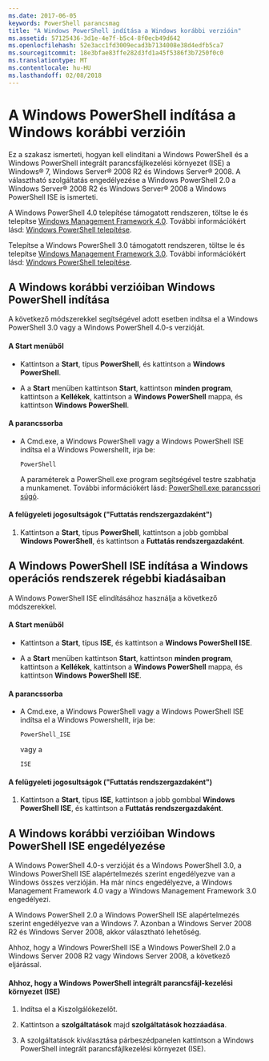 ```yaml
---
ms.date: 2017-06-05
keywords: PowerShell parancsmag
title: "A Windows PowerShell indítása a Windows korábbi verzióin"
ms.assetid: 57125436-3d1e-4e7f-b5c4-8f0ecb49d642
ms.openlocfilehash: 52e3acc1fd3009ecad3b7134008e38d4edfb5ca7
ms.sourcegitcommit: 18e3bfae83ffe282d3fd1a45f5386f3b7250f0c0
ms.translationtype: MT
ms.contentlocale: hu-HU
ms.lasthandoff: 02/08/2018
---
```

# <a name="starting-windows-powershell-on-earlier-versions-of-windows"></a>A Windows PowerShell indítása a Windows korábbi verzióin
Ez a szakasz ismerteti, hogyan kell elindítani a Windows PowerShell és a Windows PowerShell integrált parancsfájlkezelési környezet (ISE) a Windows® 7, Windows Server® 2008 R2 és Windows Server® 2008. A választható szolgáltatás engedélyezése a Windows PowerShell 2.0 a Windows Server® 2008 R2 és Windows Server® 2008 a Windows PowerShell ISE is ismerteti.

A Windows PowerShell 4.0 telepítése támogatott rendszeren, töltse le és telepítse [Windows Management Framework 4.0](http://go.microsoft.com/fwlink/?LinkID=293881). További információkért lásd: [Windows PowerShell telepítése](Installing-Windows-PowerShell.md).

Telepítse a Windows PowerShell 3.0 támogatott rendszeren, töltse le és telepítse [Windows Management Framework 3.0](http://go.microsoft.com/fwlink/?LinkID=240290). További információkért lásd: [Windows PowerShell telepítése](Installing-Windows-PowerShell.md).

## <a name="how-to-start-windows-powershell-on-earlier-versions-of-windows"></a>A Windows korábbi verzióiban Windows PowerShell indítása
A következő módszerekkel segítségével adott esetben indítsa el a Windows PowerShell 3.0 vagy a Windows PowerShell 4.0-s verzióját.

#### <a name="from-the-start-menu"></a>A Start menüből

- Kattintson a **Start**, típus **PowerShell**, és kattintson a **Windows PowerShell**.

- A a **Start** menüben kattintson **Start**, kattintson **minden program**, kattintson a **Kellékek**, kattintson a **Windows PowerShell**  mappa, és kattintson **Windows PowerShell**.

#### <a name="at-the-command-prompt"></a>A parancssorba

- A Cmd.exe, a Windows PowerShell vagy a Windows PowerShell ISE indítsa el a Windows Powershellt, írja be:

    ```
    PowerShell
    ```

    A paraméterek a PowerShell.exe program segítségével testre szabhatja a munkamenet. További információkért lásd: [PowerShell.exe parancssori súgó](../core-powershell/console/PowerShell.exe-Command-Line-Help.md).

#### <a name="with-administrative-privileges-run-as-administrator"></a>A felügyeleti jogosultságok ("Futtatás rendszergazdaként")

1. Kattintson a **Start**, típus **PowerShell**, kattintson a jobb gombbal **Windows PowerShell**, és kattintson a **Futtatás rendszergazdaként**.

## <a name="how-to-start-windows-powershell-ise-on-earlier-releases-of-windows"></a>A Windows PowerShell ISE indítása a Windows operációs rendszerek régebbi kiadásaiban
A Windows PowerShell ISE elindításához használja a következő módszerekkel.

#### <a name="from-the-start-menu"></a>A Start menüből

- Kattintson a **Start**, típus **ISE**, és kattintson a **Windows PowerShell ISE**.

- A a **Start** menüben kattintson **Start**, kattintson **minden program**, kattintson a **Kellékek**, kattintson a **Windows PowerShell**  mappa, és kattintson **Windows PowerShell ISE**.

#### <a name="at-the-command-prompt"></a>A parancssorba

- A Cmd.exe, a Windows PowerShell vagy a Windows PowerShell ISE indítsa el a Windows Powershellt, írja be:

    ```
    PowerShell_ISE
    ```

    vagy a

    ```
    ISE
    ```

#### <a name="with-administrative-privileges-run-as-administrator"></a>A felügyeleti jogosultságok ("Futtatás rendszergazdaként")

1. Kattintson a **Start**, típus **ISE**, kattintson a jobb gombbal **Windows PowerShell ISE**, és kattintson a **Futtatás rendszergazdaként**.

## <a name="how-to-enable-windows-powershell-ise-on-earlier-releases-of-windows"></a>A Windows korábbi verzióiban Windows PowerShell ISE engedélyezése
A Windows PowerShell 4.0-s verzióját és a Windows PowerShell 3.0, a Windows PowerShell ISE alapértelmezés szerint engedélyezve van a Windows összes verzióján. Ha már nincs engedélyezve, a Windows Management Framework 4.0 vagy a Windows Management Framework 3.0 engedélyezi.

A Windows PowerShell 2.0 a Windows PowerShell ISE alapértelmezés szerint engedélyezve van a Windows 7. Azonban a Windows Server 2008 R2 és Windows Server 2008, akkor választható lehetőség.

Ahhoz, hogy a Windows PowerShell ISE a Windows PowerShell 2.0 a Windows Server 2008 R2 vagy Windows Server 2008, a következő eljárással.

#### <a name="to-enable-windows-powershell-integrated-scripting-environment-ise"></a>Ahhoz, hogy a Windows PowerShell integrált parancsfájl-kezelési környezet (ISE)

1. Indítsa el a Kiszolgálókezelőt.

2. Kattintson a **szolgáltatások** majd **szolgáltatások hozzáadása**.

3. A szolgáltatások kiválasztása párbeszédpanelen kattintson a Windows PowerShell integrált parancsfájlkezelési környezet (ISE).

